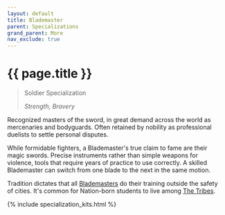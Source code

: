 ```yaml
---
layout: default
title: Blademaster
parent: Specializations
grand_parent: More
nav_exclude: true
---
```


# {{ page.title }}

> Soldier Specialization
>
> _Strength, Bravery_

Recognized masters of the sword, in great demand across the world as mercenaries and bodyguards. Often retained by nobility as professional duelists to settle personal disputes.

While formidable fighters, a Blademaster's true claim to fame are their magic swords. Precise instruments rather than simple weapons for violence, tools that require years of practice to use correctly. A skilled Blademaster can switch from one blade to the next in the same motion.

Tradition dictates that all [Blademasters](blademaster.html) do their training outside the safety of cities. It's common for Nation-born students to live among [The Tribes](../the_world.html).

{% include specialization_kits.html %}
